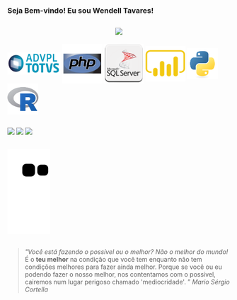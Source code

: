 ### Seja Bem-vindo! Eu sou Wendell Tavares!

##
<!-- comentário -->

<div align="center">
  <img height="180em" src="https://github-readme-stats.vercel.app/api?username=wendellgt&show_icons=true&theme=github_dark&include_all_commits=true&count_private=true"/>   
  <!--<img height="180em" src="https://github-readme-stats.vercel.app/api/top-langs/?username=wendellgt&theme=github_dark"/>-->  
</div>
<div style="display: inline_block"><br>
  <img align="center" alt="ADVPL" height="50" width="120" src="https://github.com/wendellgt/wendellgt/blob/main/imagens/Advpl.png?raw=true">
  <img align="center" alt="PHP" height="90" width="90" src="https://raw.githubusercontent.com/devicons/devicon/master/icons/php/php-original.svg">
  <img align="center" alt="MSSQL" height="90" width="90" src="https://github.com/wendellgt/wendellgt/blob/main/imagens/database-mssql.png?raw=true">
  <img align="center" alt="PowerBI" height="80" width="90" src="https://raw.githubusercontent.com/wendellgt/wendellgt/main/imagens/pbi-PowerBILogo.svg">
  <img align="center" alt="Python" height="70" width="70" src="https://raw.githubusercontent.com/devicons/devicon/master/icons/python/python-original.svg">
  <img align="center" alt="R" height="70" width="70" src="https://raw.githubusercontent.com/devicons/devicon/master/icons/r/r-original.svg">
</div>

  ##

<div> 
  <a href="https://instagram.com/wendellgt" target="_blank"><img src="https://img.shields.io/badge/-Instagram-%23E4405F?style=for-the-badge&logo=instagram&logoColor=white" target="_blank"></a> 	
  <a href="mailto:wendellgt.ds@gmail.com"><img src="https://img.shields.io/badge/Gmail-D14836?style=for-the-badge&logo=gmail&logoColor=white"></a>
  <a href="https://www.linkedin.com/in/wendelltavares" target="_blank"><img src="https://img.shields.io/badge/LinkedIn-0077B5?style=for-the-badge&logo=linkedin&logoColor=white"></a> 
</div>  

  ##
 ![Snake animation](https://github.com/wendellgt/wendellgt/blob/output/github-contribution-grid-snake.svg)
 
 ##
 

  > _"Você está fazendo o possível ou o melhor? Não o melhor do mundo!_ 
  > É o **teu melhor** na condição que você tem enquanto não tem condições melhores para fazer ainda melhor.
  > Porque se você ou eu podendo fazer o nosso melhor, nos contentamos com o possível, cairemos num lugar perigoso chamado 'mediocridade'. ”
  > _Mario Sérgio Cortella_

 
  <!--
- 🔭 I’m currently working on ...
- 🌱 I’m currently learning ...
- 👯 I’m looking to collaborate on ...
- 🤔 I’m looking for help with ...
- 💬 Ask me about ...
- 📫 How to reach me: ...
- 😄 Pronouns: ...
- ⚡ Fun fact: ...
-->
